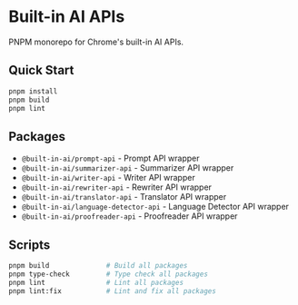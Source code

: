 # Built-in AI APIs

PNPM monorepo for Chrome's built-in AI APIs.

## Quick Start

```bash
pnpm install
pnpm build
pnpm lint
```

## Packages

- `@built-in-ai/prompt-api` - Prompt API wrapper
- `@built-in-ai/summarizer-api` - Summarizer API wrapper
- `@built-in-ai/writer-api` - Writer API wrapper
- `@built-in-ai/rewriter-api` - Rewriter API wrapper
- `@built-in-ai/translator-api` - Translator API wrapper
- `@built-in-ai/language-detector-api` - Language Detector API wrapper
- `@built-in-ai/proofreader-api` - Proofreader API wrapper

## Scripts

```bash
pnpm build              # Build all packages
pnpm type-check         # Type check all packages
pnpm lint               # Lint all packages
pnpm lint:fix           # Lint and fix all packages
```
